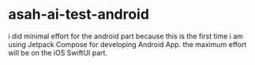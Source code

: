 # asah-ai-test-android

i did minimal effort for the android part because this is the first time i am using Jetpack Compose for developing Android App.
the maximum effort will be on the iOS SwiftUI part.
